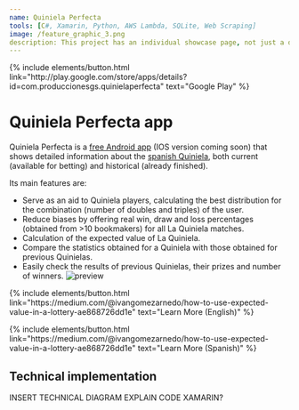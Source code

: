 ```yaml
---
name: Quiniela Perfecta
tools: [C#, Xamarin, Python, AWS Lambda, SQLite, Web Scraping]
image: /feature_graphic_3.png
description: This project has an individual showcase page, not just a direct link to the project site or repo. Now you have more space to describe your awesome project!
---
```


<p class="text-left">
{% include elements/button.html link="http://play.google.com/store/apps/details?id=com.produccionesgs.quinielaperfecta" text="Google Play" %}
</p>

# Quiniela Perfecta app
Quiniela Perfecta is a [free Android app](http://play.google.com/store/apps/details?id=com.produccionesgs.quinielaperfecta) (IOS version coming soon) that shows detailed information about the [spanish Quiniela](https://www.loteriasyapuestas.es/en/centro-de-ayuda/como-se-juega/como-jugar-a-la-quiniela), both current (available for betting) and historical (already finished).

Its main features are:
- Serve as an aid to Quiniela players, calculating the best distribution for the combination (number of doubles and triples) of the user.
- Reduce biases by offering real win, draw and loss percentages (obtained from >10 bookmakers) for all La Quiniela matches.
- Calculation of the expected value of La Quiniela.
- Compare the statistics obtained for a Quiniela with those obtained for previous Quinielas.
- Easily check the results of previous Quinielas, their prizes and number of winners.
![preview](/feature_graphic_3.png)

<p class="text-center">
{% include elements/button.html link="https://medium.com/@ivangomezarnedo/how-to-use-expected-value-in-a-lottery-ae868726dd1e" text="Learn More (English)" %}
</p>
<p class="text-center">
{% include elements/button.html link="https://medium.com/@ivangomezarnedo/how-to-use-expected-value-in-a-lottery-ae868726dd1e" text="Learn More (Spanish)" %}
</p>

## Technical implementation

INSERT TECHNICAL DIAGRAM
EXPLAIN CODE
XAMARIN?